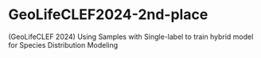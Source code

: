 # GeoLifeCLEF2024-2nd-place
(GeoLifeCLEF 2024) Using Samples with Single-label to train hybrid model for Species Distribution Modeling
